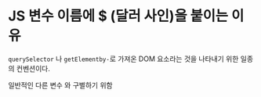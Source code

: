 # JS 변수 이름에 $ (달러 사인)을 붙이는 이유

```querySelector``` 나 ```getElementby-```로 가져온 DOM 요소라는 것을 나타내기 위한 일종의 컨벤션이다.

일반적인 다른 변수 와 구별하기 위함

